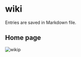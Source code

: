 # wiki
Entries are saved in Markdown file.
## Home page
![wikip](https://user-images.githubusercontent.com/55918713/107156540-e7d54980-69a4-11eb-9c0f-381b19cfb647.JPG)

